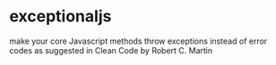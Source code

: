 # exceptionaljs
make your core Javascript methods throw exceptions instead of error codes as suggested in Clean Code by Robert C. Martin

